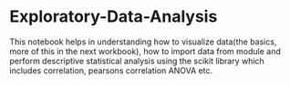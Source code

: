 # Exploratory-Data-Analysis
This notebook helps in understanding how to visualize data(the basics, more of this in the next workbook), how to import data from module and perform descriptive statistical analysis using the scikit library which includes correlation, pearsons correlation ANOVA etc.

